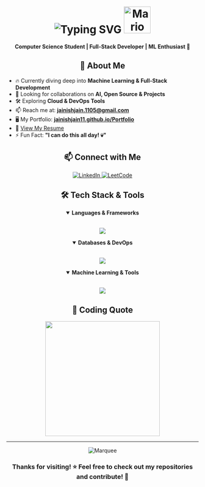 <h1 align="center">
  <img src="https://readme-typing-svg.demolab.com?font=Poppins&weight=600&size=32&pause=1000&color=61DAFB&center=true&vCenter=true&random=false&width=600&height=100&lines=Hi+%F0%9F%91%8B%2C+Jainish+here!" alt="Typing SVG" />
  <img alt="Mario Wave" src="https://emojis.slackmojis.com/emojis/images/1613942497/14160/mario_wave.gif?1613942497" width="70">
</h1>


<p align="center">
  <b>Computer Science Student | Full-Stack Developer | ML Enthusiast 🚀</b>
</p>

<div align="center">

## 🚀 About Me

</div>

- 🔥 Currently diving deep into **Machine Learning & Full-Stack Development**
- 🤝 Looking for collaborations on **AI, Open Source & Projects**
- 🛠️ Exploring **Cloud & DevOps Tools**
- 📫 Reach me at: **jainishjain.1105@gmail.com**
- 🖥️ My Portfolio: **[jainishjain11.github.io/Portfolio](https://jainishjain11.github.io/Portfolio/)**
- 📄 [View My Resume](https://your-resume-link)
- ⚡ Fun Fact: **"I can do this all day! 💀"**

<div align="center">

## 📫 Connect with Me

</div>

<p align="center">
  <a href="https://www.linkedin.com/in/jainish-jain-7364a228a/" target="_blank">
    <img src="https://img.shields.io/badge/LinkedIn-0077B5?style=for-the-badge&logo=linkedin&logoColor=white" alt="LinkedIn"/>
  </a>

  <a href="https://www.leetcode.com/" target="_blank">
    <img src="https://img.shields.io/badge/LeetCode-FFA116?style=for-the-badge&logo=leetcode&logoColor=black" alt="LeetCode"/>
  </a>
</p>

<div align="center">

## 🛠️ Tech Stack & Tools

</div>

<details open>
  <summary align="center"><b>Languages & Frameworks</b></summary>
  <br>
  <p align="center">
    <img src="https://skillicons.dev/icons?i=python,cpp,java,javascript,typescript,react,nextjs,nodejs,express,tailwind" />
  </p>
</details>

<details open>
  <summary align="center"><b>Databases & DevOps</b></summary>
  <br>
  <p align="center">
    <img src="https://skillicons.dev/icons?i=mysql,postgresql,mongodb,docker,aws,firebase,git,github,linux,bash" />
  </p>
</details>

<details open>
  <summary align="center"><b>Machine Learning & Tools</b></summary>
  <br>
  <p align="center">
    <img src="https://skillicons.dev/icons?i=tensorflow,pytorch,flask,figma,vscode,postman,graphql" />
  </p>
</details>

<div align="center">


## 🎯 Coding Quote
<img width="300" src="https://media.giphy.com/media/E8OyB7fmX9XSo/giphy.gif" />
<br>
</div>

<hr>

<div align="center">
  <img src="https://raw.githubusercontent.com/BrunnerLivio/brunnerlivio/master/images/marquee.svg" alt="Marquee" />
  <h3>Thanks for visiting! ⭐ Feel free to check out my repositories and contribute! 🚀</h3>
</div>


<!---
jainishjain11/jainishjain11 is a ✨ special ✨ repository because its `README.md` (this file) appears on your GitHub profile.
You can click the Preview link to take a look at your changes.
--->
